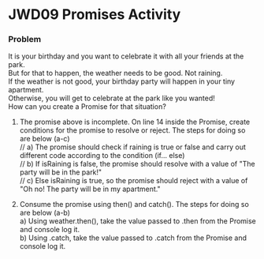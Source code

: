 # JWD09 Promises Activity

### Problem
  
   
It is your birthday and you want to celebrate it with all your friends at the park.  
But for that to happen, the weather needs to be good. Not raining.  
If the weather is not good, your birthday party will happen in your tiny apartment.  
Otherwise, you will get to celebrate at the park like you wanted!  
How can you create a Promise for that situation?  
  
  
  


1. The promise above is incomplete. On line 14 inside the Promise, create conditions for the promise to resolve or reject. The steps for doing so are below (a-c)  
// a) The promise should check if raining is true or false and carry out different   code according to the condition (if... else)  
// b) If isRaining is false, the promise should resolve with a value of "The party  will be in the park!"  
// c) Else isRaining is true, so the promise should reject with a value of "Oh no! The party will be in my apartment."  

2. Consume the promise using then() and catch(). The steps for doing so are below (a-b)  
a) Using weather.then(), take the value passed to .then from the Promise and console log it.   
b) Using .catch, take the value passed to .catch from the Promise and console log it.  